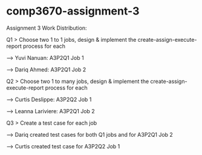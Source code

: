 # comp3670-assignment-3

Assignment 3 Work Distribution:

Q1 > Choose two 1 to 1 jobs, design & implement the create-assign-execute-report process for each

--> Yuvi Nanuan: A3P2Q1 Job 1

--> Dariq Ahmed: A3P2Q1 Job 2 


Q2 > Choose two 1 to many jobs, design & implement the create-assign-execute-report process for each

--> Curtis Deslippe: A3P2Q2 Job 1

--> Leanna Lariviere: A3P2Q1 Job 2


Q3 > Create a test case for each job

--> Dariq created test cases for both Q1 jobs and for A3P2Q1 Job 2

--> Curtis created test case for A3P2Q2 Job 1
